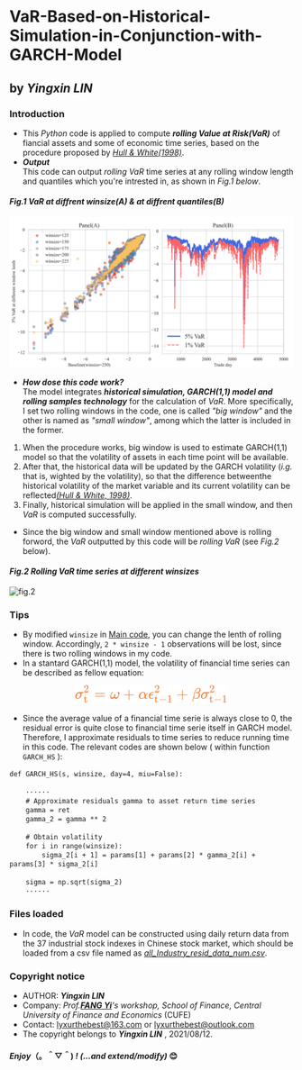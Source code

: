 # VaR-Based-on-Historical-Simulation-in-Conjunction-with-GARCH-Model
## by *Yingxin LIN*
### 
### Introduction
- This *Python* code is applied to compute __*rolling Value at Risk(VaR)*__ of fiancial assets and some of economic time series, based on the procedure proposed by [*Hull & White(1998)*](http://www.smartquant.com/references/VaR/var32.pdf).
- __*Output*__
</br>This code can output *rolling VaR* time series at any rolling window length and quantiles which you're intrested in, as shown in *Fig.1 below*.
#### *Fig.1 VaR at diffrent winsize(A) & at diffrent quantiles(B)*
![fig.1](https://github.com/lyx66/limyingxin/blob/master/Function%20of%20Main%20code.png?raw=false)
- __*How dose this code work?*__
</br>The model integrates __*historical simulation, GARCH(1,1) model and rolling samples technology*__ for the calculation of *VaR*. More specifically, I set two rolling windows in the code, one is called *"big window"* and the other is named as *"small window"*, among which the latter is included in the former. 
1. When the procedure works, big window is used to estimate GARCH(1,1) model so that the volatility of assets in each time point will be available. 
2. After that, the historical data will be updated by the GARCH volatility (*i.g.* that is, wighted by the volatility), so that the difference betweenthe historical volatility of the market variable and its current volatility can be reflected[*(Hull & White, 1998)*](http://www.smartquant.com/references/VaR/var32.pdf).
3. Finally, historical simulation will be applied in the small window, and then *VaR* is computed successfully.
- Since the big window and small window mentioned above is rolling forword, the *VaR* outputted by this code will be *rolling VaR* (see *Fig.2* below).
#### *Fig.2 Rolling VaR time series at different winsizes*
![fig.2](https://github.com/lyx66/Value-at-Risk-VaR-Based-on-Historical-Simulation-in-Conjunction-with-GARCH-Model/blob/main/Rolling%20VaR%20at%20different%20winsizes.png?raw=false)

### Tips
- By modified `winsize` in [Main code](https://github.com/lyx66/Historical-Simulation-in-Conjunction-with-GARCH-Model-for-Value-at-Risk-VaR/blob/main/Main%20code.ipynb), you can change the lenth of rolling window. Accordingly, `2 * winsize - 1` observations will be lost, since there is two rolling windows in my code.
- In a stantard GARCH(1,1) model, the volatility of financial time series can be described as fellow equation: 
<div align=center><img src="https://raw.githubusercontent.com/lyx66/limyingxin/9eeb37e2ca5c106dbd4c811db198bf0ca17a6209/MommyTalk1628787855537.svg"/></div>

- Since the average value of a financial time serie is always close to 0, the residual error is quite close to financial time serie itself in GARCH model. Therefore, I approximate residuals to time series to reduce running time in this code. The relevant codes are shown below ( within function `GARCH_HS` ):</br>
```
def GARCH_HS(s, winsize, day=4, miu=False):

    ······
    # Approximate residuals gamma to asset return time series
    gamma = ret
    gamma_2 = gamma ** 2

    # Obtain volatility
    for i in range(winsize):
        sigma_2[i + 1] = params[1] + params[2] * gamma_2[i] + params[3] * sigma_2[i]

    sigma = np.sqrt(sigma_2)
    ······
```

### Files loaded
- In code, the *VaR* model can be constructed using daily return data from the 37 industrial stock indexes in Chinese stock market, which should be loaded from a csv file named as [*all_Industry_resid_data_num.csv*](https://github.com/lyx66/Historical-Simulation-in-Conjunction-with-GARCH-Model-for-Value-at-Risk-VaR/blob/main/all_Industry_resid_data_num.csv).

### Copyright notice
- AUTHOR: __*Yingxin LIN*__
- Company: *Prof.[__FANG Yi__](http://sf.cufe.edu.cn/info/1112/10555.htm)'s workshop, School of Finance, Central University of Finance and Economics* (CUFE)
- Contact: lyxurthebest@163.com or lyxurthebest@outlook.com
- The copyright belongs to __*Yingxin LIN*__ , 2021/08/12.
#### *Enjoy*（。＾▽＾) *! (...and extend/modify)* 😊
